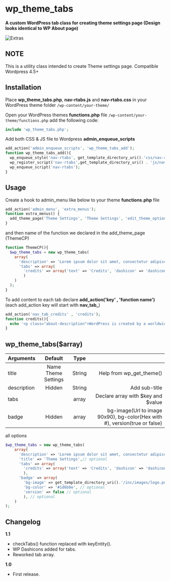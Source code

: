 # wp_theme_tabs
**A custom WordPress tab class for creating theme settings page (Design looks identical to WP About page)**

![Extras](http://i.imgur.com/p4kezcD.png)

NOTE
----
This is a utility class intended to create Theme settings page. Compatible Wordpress 4.5+

Installation
------------
Place **wp_theme_tabs.php**, **nav-rtabs.js** and **nav-rtabs.css**  in your WordPress theme folder `/wp-content/your-theme/`

Open your WordPress themes **functions.php** file  `/wp-content/your-theme/functions.php` add the following code:

```php
include 'wp_theme_tabs.php';
```

Add both CSS & JS file to Wordpress **admin_enqueue_scripts**

```php
add_action('admin_enqueue_scripts', 'wp_theme_tabs_add');
function wp_theme_tabs_add(){
  wp_enqueue_style('nav-rtabs', get_template_directory_uri().'css/nav-rtabs.css');
  wp_register_script('nav-rtabs',get_template_directory_uri() . 'js/nav-rtabs.js', array('jquery'));
  wp_enqueue_script('nav-rtabs');
}
```

Usage
------------
Create a hook to admin_menu like below to your theme **functions.php** file

```php
add_action('admin_menu', 'extra_menus');
function extra_menus() {
  add_theme_page('Theme Settings', 'Theme Settings', 'edit_theme_options', 'ThemeCP', 'ThemeCP');
}
```

and then name of the function we declared in the add_theme_page (ThemeCP)
```php
function ThemeCP(){
  $wp_theme_tabs = new wp_theme_tabs(
    array(
      'description' => 'Lorem ipsum dolor sit amet, consectetur adipiscing elit',
      'tabs' => array(
        'credits' => array('text' => 'Credits', 'dashicon' => 'dashicons-admin-generic' )
        )
    )
  );
}
```

To add content to each tab declare **add_action('key' , 'function name')** (each add_action key will start with **nav_tab_**)
```php
add_action('nav_tab_credits' , 'credits');
function credits(){
  echo '<p class="about-description">WordPress is created by a worldwide team of passionate individuals.</p>';
}
```

wp_theme_tabs($array)
------------
| Arguments        | Default           | Type           |    |
| ------------- |:-------------:|:-------------:| -----:|
| title      | Name Theme Settings | String | Help from wp_get_theme() |
| description      | Hidden       | String |   Add sub-title |
| tabs |        | array |    Declare array with $key and $value |
| badge | Hidden       | array |    bg-image(Url to image 90x90), bg-color(Hex with #), version(true or false) |

all options
```php
$wp_theme_tabs = new wp_theme_tabs(
    array(
      'description' => 'Lorem ipsum dolor sit amet, consectetur adipiscing elit', // optional
      'title' => 'Theme Settings',// optional
      'tabs' => array(
        'credits' => array('text' => 'Credits', 'dashicon' => 'dashicons-admin-generic' ), // dashicon optional
        ),
      'badge' => array(
        'bg-image' => get_template_directory_uri().'/inc/images/logo.png', 
        'bg-color' => '#1d6b8e', // optional
        'version' => false // optional
        ), // optional
    )
);
```

Changelog
------------
**1.1**
+ checkTabs() function replaced with keyEntity().
+ WP Dashicons added for tabs.
+ Reworked tab array.

**1.0**
+ First release.
